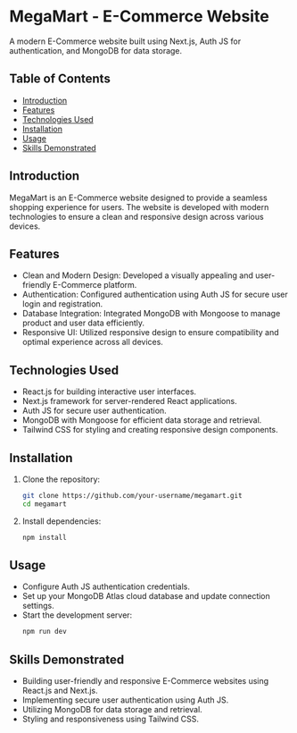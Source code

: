 
# MegaMart - E-Commerce Website

A modern E-Commerce website built using Next.js, Auth JS for authentication, and MongoDB for data storage.

## Table of Contents
- [Introduction](#introduction)
- [Features](#features)
- [Technologies Used](#technologies-used)
- [Installation](#installation)
- [Usage](#usage)
- [Skills Demonstrated](#skills-demonstrated)

## Introduction

MegaMart is an E-Commerce website designed to provide a seamless shopping experience for users. The website is developed with modern technologies to ensure a clean and responsive design across various devices.

## Features

- Clean and Modern Design: Developed a visually appealing and user-friendly E-Commerce platform.
- Authentication: Configured authentication using Auth JS for secure user login and registration.
- Database Integration: Integrated MongoDB with Mongoose to manage product and user data efficiently.
- Responsive UI: Utilized responsive design to ensure compatibility and optimal experience across all devices.

## Technologies Used

- React.js for building interactive user interfaces.
- Next.js framework for server-rendered React applications.
- Auth JS for secure user authentication.
- MongoDB with Mongoose for efficient data storage and retrieval.
- Tailwind CSS for styling and creating responsive design components.

## Installation

1. Clone the repository:
   ```bash
   git clone https://github.com/your-username/megamart.git
   cd megamart
2. Install dependencies:
   ```bash
   npm install

## Usage

- Configure Auth JS authentication credentials.
- Set up your MongoDB Atlas cloud database and update connection settings.
- Start the development server:
  ```bash
  npm run dev

## Skills Demonstrated

- Building user-friendly and responsive E-Commerce websites using React.js and Next.js.
- Implementing secure user authentication using Auth JS.
- Utilizing MongoDB for data storage and retrieval.
- Styling and responsiveness using Tailwind CSS.
